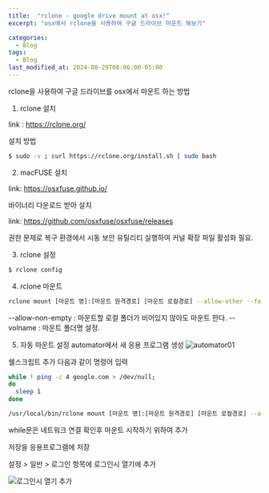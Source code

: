```yaml
---
title:  "rclone - google drive mount at osx!"
excerpt: "osx에서 rclone을 사용하여 구글 드라이브 마운트 해보기"

categories:
  - Blog
tags:
  - Blog
last_modified_at: 2024-08-29T08:06:00-05:00
---
```


rclone을 사용하여 구글 드라이브를 osx에서 마운트 하는 방법

1. rclone 설치

link : https://rclone.org/

설치 방법

```bash
$ sudo -v ; curl https://rclone.org/install.sh | sudo bash
```

2. macFUSE 설치

link: https://osxfuse.github.io/

바이너리 다운로드 받아 설치

link: https://github.com/osxfuse/osxfuse/releases

권한 문제로 복구 환경에서 시동 보안 유틸리티 실행하여 커널 확장 파일 활성화 필요.

3. rclone 설정

```bash
$ rclone config
```

4. rclone 마운트

```bash
rclone mount [마운트 명]:[마운트 원격경로] [마운트 로컬경로] --allow-other --fast-list --drive-skip-gdocs --poll-interval=0 --buffer-size=32M --vfs-read-chunk-size=32M --vfs-cache-max-size 100G --vfs-read-chunk-size-limit 2048M --vfs-cache-mode full --dir-cache-time=1m --log-level INFO --rc --rc-no-auth --rc-addr 127.0.0.1:5572 --allow-non-empty --volname [마운트명]
```

--allow-non-empty : 마운트할 로컬 폴더가 비어있지 않아도 마운트 한다.
--volname : 마운트 폴더명 설정.

5. 자동 마운트 설정
automator에서 새 응용 프로그램 생성
![automator01](https://github.com/user-attachments/assets/c2de73e8-428e-4d30-a304-7e14d9a6be0c)

쉘스크립트 추가
다음과 같이 명령어 입력
```bash
while ! ping -c 4 google.com > /dev/null; 
do
  sleep 1 
done

/usr/local/bin/rclone mount [마운트 명]:[마운트 원격경로] [마운트 로컬경로] --allow-other --fast-list --drive-skip-gdocs --poll-interval=0 --buffer-size=16M --vfs-read-chunk-size=32M --vfs-cache-max-size 100G --vfs-read-chunk-size-limit 2048M --vfs-cache-mode full --dir-cache-time=1m --log-level INFO --rc --rc-no-auth --rc-addr 127.0.0.1:5571 --allow-non-empty --volname [마운트명]
```
while문은 네트워크 연결 확인후 마운트 시작하기 위하여 추가

저장을 응용프로그램에 저장

설정 > 일반 > 로그인 항목에 로그인시 열기에 추가

![로그인시 열기 추가](https://github.com/user-attachments/assets/fb5fcafb-bfe8-4774-8beb-73aa3ed02d20)
